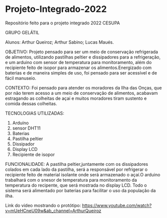 # Projeto-Integrado-2022
Repositório feito para o projeto integrado 2022 CESUPA

GRUPO GELÁTIL

Alunos: Arthur Queiroz; Arthur Sabino; Lucas Maués.

OBJETIVO:
Projeto pensado para ser um meio de conservação refrigerada de alimentos, utilizando pastilhas peltier e dissipadores  para a refrigeração, e um arduino com sensor de temperatura para monitoramento, além do recipiente feito de isopor para armazenar os alimentos.Energizado com baterias e de maneira simples de uso, foi pensado para ser acessível e de fácil manuseio.   

CONTEXTO:
Foi pensado para atender os moradores da Ilha das Onças, que por não terem acesso a um meio de conservação de alimentos, acabavam estragando as colheitas de açaí e muitos moradores tiram sustento e comida dessas colheitas.

TECNOLOGIAS UTILIZADAS:
 1. Arduíno
 2. sensor DHT11
 3. Baterias
 4. Pastilha peltier
 5. Dissipador
 6. Display LCD
 7. Recipiente de isopor
 
 FUNCIONALIDADE:
A pastilha peltier,juntamente com os dissipadores colados em cada lado da pastilha, será a responsável por refrigerar o recipiente feito de material isolante onde será
armazenado o açaí.O arduino trabalhará com o snesor de temperatura para monitoramento da temperatura do recipente, que será mostrada no display LCD. Todo o sistema será
alimentado por baterias para facilitar o uso da população da ilha.

Link do video mostrando o protótipo:
https://www.youtube.com/watch?v=mUeHCneU09w&ab_channel=ArthurQueiroz
